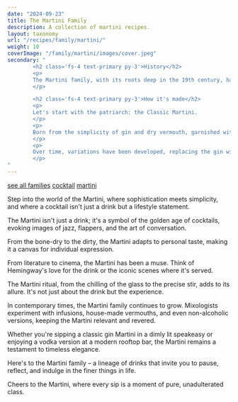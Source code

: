 ```yaml
---
date: "2024-09-23"
title: The Martini Family
description: A collection of martini recipes.
layout: taxonomy
url: "/recipes/family/martini/"
weight: 10
coverImage: "/family/martini/images/cover.jpeg"
secondary: "
        <h2 class='fs-4 text-primary py-3'>History</h2>
        <p>
        The Martini family, with its roots deep in the 19th century, has evolved into a vast lineage of drinks, each with its own story of elegance and innovation.
        </p>

        <h2 class='fs-4 text-primary py-3'>How it's made</h2>
        <p>
        Let's start with the patriarch: the Classic Martini.
        </p>
        <p>
        Born from the simplicity of gin and dry vermouth, garnished with an olive or a twist of lemon, this drink epitomizes minimalism in mixology. 
        </p>
        <p>
        Over time, variations have been developed, replacing the gin with vodka - which was shaken not stirred by James Bond.
        </p>
"
---
```


<a href="/recipes/family/" class="badge bg-success text-light text-decoration-none">see all families</a> 
<a href="/recipes/category/cocktail/" class="badge text-bg-primary text-decoration-none">cocktail</a> 
<a href="/recipes/family/martini/" class="badge text-bg-info text-decoration-none">martini</a> 


Step into the world of the Martini, where sophistication meets simplicity, and where a cocktail isn't just a drink but a lifestyle statement. 

The Martini isn't just a drink; it's a symbol of the golden age of cocktails, evoking images of jazz, flappers, and the art of conversation.

From the bone-dry to the dirty, the Martini adapts to personal taste, making it a canvas for individual expression.

From literature to cinema, the Martini has been a muse. Think of Hemingway's love for the drink or the iconic scenes where it's served.

The Martini ritual, from the chilling of the glass to the precise stir, adds to its allure. It's not just about the drink but the experience.

In contemporary times, the Martini family continues to grow. Mixologists experiment with infusions, house-made vermouths, and even non-alcoholic versions, keeping the Martini relevant and revered. 

Whether you're sipping a classic gin Martini in a dimly lit speakeasy or enjoying a vodka version at a modern rooftop bar, the Martini remains a testament to timeless elegance. 

Here's to the Martini family – a lineage of drinks that invite you to pause, reflect, and indulge in the finer things in life. 

Cheers to the Martini, where every sip is a moment of pure, unadulterated class.


